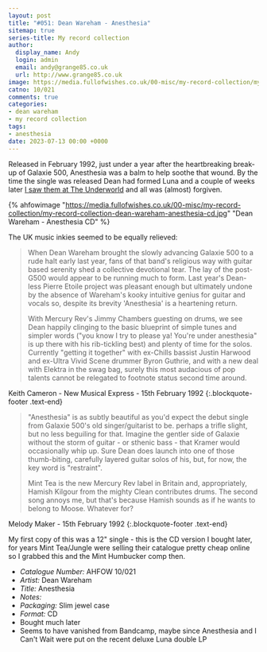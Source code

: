 ```yaml
---
layout: post
title: "#051: Dean Wareham - Anesthesia"
sitemap: true
series-title: My record collection
author:
  display_name: Andy
  login: admin
  email: andy@grange85.co.uk
  url: http://www.grange85.co.uk
image: https://media.fullofwishes.co.uk/00-misc/my-record-collection/my-record-collection-dean-wareham-anesthesia-cd.jpg
catno: 10/021
comments: true
categories:
- dean wareham
- my record collection
tags:
- anesthesia
date: 2023-07-13 00:00 +0000
---
```

Released in February 1992, just under a year after the heartbreaking break-up of Galaxie 500, Anesthesia was a balm to help soothe that wound. By the time the single was released Dean had formed Luna and a couple of weeks later [I saw them at The Underworld](/2020/02/27/lunas-first-london-show-27-feb-1992/) and all was (almost) forgiven.

{% ahfowimage "https://media.fullofwishes.co.uk/00-misc/my-record-collection/my-record-collection-dean-wareham-anesthesia-cd.jpg" "Dean Wareham - Anesthesia CD" %}

The UK music inkies seemed to be equally relieved:

> When Dean Wareham brought the slowly advancing Galaxie 500 to a rude halt early last year, fans of that band's religious way with guitar based serenity shed a collective devotional tear. The lay of the post-G500 would appear to be running much to form. Last year's Dean-less Pierre Etoile project was pleasant enough but ultimately undone by the absence of Wareham's kooky intuitive genius for guitar and vocals so, despite its brevity 'Anesthesia' is a heartening return.
>
> With Mercury Rev's Jimmy Chambers guesting on drums, we see Dean happily clinging to the basic blueprint of simple tunes and simpler words ("you know I try to please ya! You're under anesthesia" is up there with his rib-tickling best) and plenty of time for the solos. Currently "getting it together" with ex-Chills bassist Justin Harwood and ex-Ultra Vivid Scene drummer Byron Guthrie, and with a new deal with Elektra in the swag bag, surely this most audacious of pop talents cannot be relegated to footnote status second time around.

Keith Cameron - New Musical Express - 15th February 1992
{:.blockquote-footer .text-end}

> "Anesthesia" is as subtly beautiful as you'd expect the debut single from Galaxie 500's old singer/guitarist to be. perhaps a trifle slight, but no less beguiling for that. Imagine the gentler side of Galaxie without the storm of guitar - or sthenic bass - that Kramer would occasionally whip up. Sure Dean does launch into one of those thumb-biting, carefully layered guitar solos of his, but, for now, the key word is "restraint".
>
> Mint Tea is the new Mercury Rev label in Britain and, appropriately, Hamish Kilgour from the mighty Clean contributes drums. The second song annoys me, but that's because Hamish sounds as if he wants to belong to Moose. Whatever for?

Melody Maker - 15th February 1992
{:.blockquote-footer .text-end}

My first copy of this was a 12" single - this is the CD version I bought later, for years Mint Tea/Jungle were selling their catalogue pretty cheap online so I grabbed this and the Mint Humbucker comp then.

 - *Catalogue Number:* AHFOW 10/021
 - *Artist:* Dean Wareham
 - *Title:* Anesthesia
 - *Notes:* 
 - *Packaging:* Slim jewel case
 - *Format:* CD
 - Bought much later
 - Seems to have vanished from Bandcamp, maybe since Anesthesia and I Can't Wait were put on the recent deluxe Luna double LP
